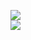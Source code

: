 [![](https://img.shields.io/badge/Made%20With-Github%20Spray-lightgrey.svg?style=for-the-badge&logo=github)](https://github.com/Annihil/github-spray#1142)  
[![](https://i.imgur.com/2DrTn0Z.gif)](https://github.com/Annihil/github-spray)